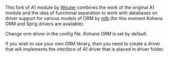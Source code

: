 This fork of A1 module by [Wouter](http://github.com/Wouterrr/A1) combines the work of the original A1 module and the idea of functional separation to work with databases on driver support for various models of ORM by [mlb](http://github.com/mlb/A1) (for this moment Kohana ORM and Sprig drivers are available).

Change orm driver in the config file. *Kohana ORM* is set by default.

If you wish to use your own ORM library, then you need to create a driver that will implements the *interface* of A1 driver that is placed in driver folder.